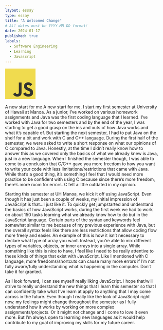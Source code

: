 ```yaml
---
layout: essay
type: essay
title: "A Welcomed Change"
# All dates must be YYYY-MM-DD format!
date: 2024-01-17
published: true
labels:
  - Software Engineering
  - Learning
  - Javascript
---
```


<img width="100px" class="rounded float-start pe-4" src="../img/JavaScript-logo.png">

A new start for me A new start for me, I start my first semester at University of Hawaii at Manoa. As a junior, I’ve worked on various homework assignments and Java was the first coding language that I learned. I’ve worked with Java for two semesters and by the end of the year, I was starting to get a good grasp on the ins and outs of how Java works and what it’s capable of. But starting the next semester, I had to put Java on the shelf for a bit and work with C and C++ language. During the first half of the semester, we were asked to write a short response on what our opinions of C compared to Java. Honestly, at the time I didn’t really know how to answer this as we covered only the basics of what we already knew is Java, just in a new language. When I finished the semester though, I was able to come to a conclusion that C/C++ gave you more freedom to how you want to write your code with less limitations/restrictions that came with Java. While that’s a good thing, it’s something I feel that I would need more practice to be confident with using C because since there’s more freedom, there’s more room for errors. C felt a little outdated in my opinion. 

Starting this semester at UH Manoa, we kick it off using JavaScript. Even though it has just been a couple of weeks, my initial impression of JavaScript is that…I just like it. To quickly get jumpstarted and understand the basics of how JavaScript works, during the first week we had to work on about 150 tasks learning what we already know how to do but in the JavaScript language. Certain parts of the syntax and keywords feel somewhat similar to me because of my previous experience with Java, but the overall syntax feels like there are less restrictions that allow coding flow more freely and easier. An example of this is how it isn’t necessary to declare what type of array you want. Instead, you’re able to mix different types of variables, objects, or inner arrays into a single array. While something like this is nice to have, I feel like I need to be really attentive to these kinds of things that exist with JavaScript. Like I mentioned with C language, more freedoms/shortcuts can cause many more errors if I’m not fully aware/fully understanding what is happening in the computer. Don’t take it for granted.

As I look forward, I can see myself really liking JavaScript. I hope that/will strive to really understand the new things that I learn this semester so that I can confidently take what I’ve learn at apply to anything that I may come across in the future. Even though I really like the look of JavaScript right now, my feelings might change throughout the semester as I fully understand how it works by working on more complex assignments/projects. Or it might not change and I come to love it even more. But I’m always open to learning new languages as it would help contribute to my goal of improving my skills for my future career. 
